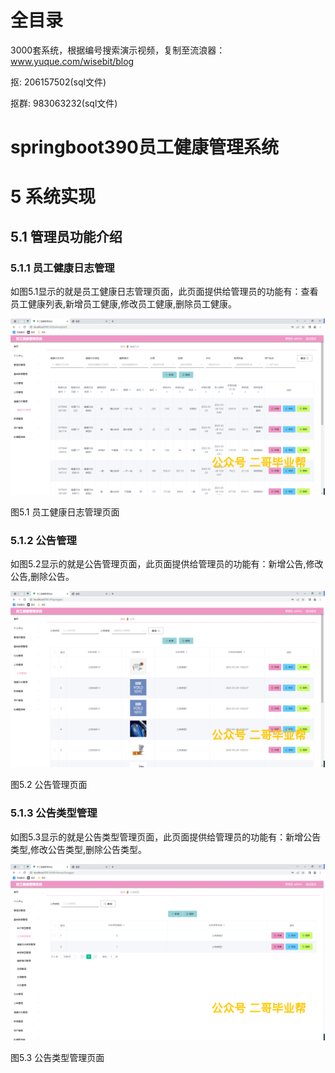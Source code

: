 # 全目录

3000套系统，根据编号搜索演示视频，复制至流浪器：www.yuque.com/wisebit/blog


<p>抠: 206157502(sql文件)</p>
<p>抠群: 983063232(sql文件)</p>


# springboot390员工健康管理系统
# 5 系统实现
## 5.1 管理员功能介绍
### 5.1.1 员工健康日志管理
如图5.1显示的就是员工健康日志管理页面，此页面提供给管理员的功能有：查看员工健康列表,新增员工健康,修改员工健康,删除员工健康。

![](/md/blog.016.png)

图5.1 员工健康日志管理页面
### 5.1.2 公告管理
如图5.2显示的就是公告管理页面，此页面提供给管理员的功能有：新增公告,修改公告,删除公告。

![](/md/blog.017.png)

图5.2 公告管理页面
### 5.1.3 公告类型管理
如图5.3显示的就是公告类型管理页面，此页面提供给管理员的功能有：新增公告类型,修改公告类型,删除公告类型。

![](/md/blog.018.png)

图5.3 公告类型管理页面



